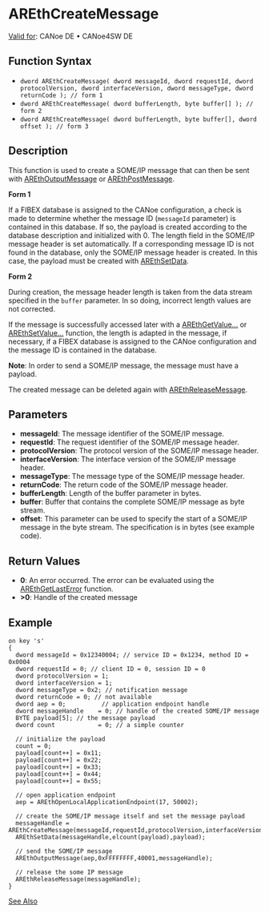 # AREthCreateMessage

[Valid for](../../../../Shared/FeatureAvailability.md): CANoe DE • CANoe4SW DE

## Function Syntax

- `dword AREthCreateMessage( dword messageId, dword requestId, dword protocolVersion, dword interfaceVersion, dword messageType, dword returnCode ); // form 1`
- `dword AREthCreateMessage( dword bufferLength, byte buffer[] ); // form 2`
- `dword AREthCreateMessage( dword bufferLength, byte buffer[], dword offset ); // form 3`

## Description

This function is used to create a SOME/IP message that can then be sent with [AREthOutputMessage](CAPLfunctionAREthOutputMessage.md) or [AREthPostMessage](CAPLfunctionAREthPostMessage.md).

**Form 1**

If a FIBEX database is assigned to the CANoe configuration, a check is made to determine whether the message ID (`messageId` parameter) is contained in this database. If so, the payload is created according to the database description and initialized with 0. The length field in the SOME/IP message header is set automatically. If a corresponding message ID is not found in the database, only the SOME/IP message header is created. In this case, the payload must be created with [AREthSetData](CAPLfunctionAREthSetData.md).

**Form 2**

During creation, the message header length is taken from the data stream specified in the `buffer` parameter. In so doing, incorrect length values are not corrected.

If the message is successfully accessed later with a [AREthGetValue...](CAPLfunctionAREthGetValue.md) or [AREthSetValue...](CAPLfunctionAREthSetValue.md) function, the length is adapted in the message, if necessary, if a FIBEX database is assigned to the CANoe configuration and the message ID is contained in the database.

**Note**: In order to send a SOME/IP message, the message must have a payload.

The created message can be deleted again with [AREthReleaseMessage](CAPLfunctionAREthReleaseMessage.md).

## Parameters

- **messageId**: The message identifier of the SOME/IP message.
- **requestId**: The request identifier of the SOME/IP message header.
- **protocolVersion**: The protocol version of the SOME/IP message header.
- **interfaceVersion**: The interface version of the SOME/IP message header.
- **messageType**: The message type of the SOME/IP message header.
- **returnCode**: The return code of the SOME/IP message header.
- **bufferLength**: Length of the buffer parameter in bytes.
- **buffer**: Buffer that contains the complete SOME/IP message as byte stream.
- **offset**: This parameter can be used to specify the start of a SOME/IP message in the byte stream. The specification is in bytes (see example code).

## Return Values

- **0**: An error occurred. The error can be evaluated using the [AREthGetLastError](CAPLfunctionAREthGetLastError.md) function.
- **>0**: Handle of the created message

## Example

```plaintext
on key 's'
{
  dword messageId = 0x12340004; // service ID = 0x1234, method ID = 0x0004
  dword requestId = 0; // client ID = 0, session ID = 0
  dword protocolVersion = 1;
  dword interfaceVersion = 1;
  dword messageType = 0x2; // notification message
  dword returnCode = 0; // not available
  dword aep = 0;          // application endpoint handle
  dword messageHandle    = 0; // handle of the created SOME/IP message
  BYTE payload[5]; // the message payload
  dword count            = 0; // a simple counter

  // initialize the payload
  count = 0;
  payload[count++] = 0x11;
  payload[count++] = 0x22;
  payload[count++] = 0x33;
  payload[count++] = 0x44;
  payload[count++] = 0x55;

  // open application endpoint
  aep = AREthOpenLocalApplicationEndpoint(17, 50002);

  // create the SOME/IP message itself and set the message payload
  messageHandle = AREthCreateMessage(messageId,requestId,protocolVersion,interfaceVersion,messageType,returnCode);
  AREthSetData(messageHandle,elcount(payload),payload);

  // send the SOME/IP message
  AREthOutputMessage(aep,0xFFFFFFFF,40001,messageHandle);

  // release the some IP message
  AREthReleaseMessage(messageHandle);
}
```

[See Also](javascript:void(0);)
